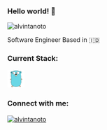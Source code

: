 ### Hello world! 👋
<p align="left"> 
  <img src="https://komarev.com/ghpvc/?username=alvintanoto&label=Profile%20views&color=0e75b6&style=flat" alt="alvintanoto" />
</p>

Software Engineer Based in 🇮🇩

<h3 align="left">Current Stack:</h3>
<p align="left">
  <a href="https://go.dev" target="_blank" rel="noreferrer"> 
    <img src="https://github.com/devicons/devicon/blob/master/icons/go/go-original.svg" alt="go" width="40" height="40" />
  </a>
</p>

<h3 align="left">Connect with me:</h3>
<p align="left">
  <a href="https://www.linkedin.com/in/alvintanoto/" target="blank"><img align="center" src="https://raw.githubusercontent.com/rahuldkjain/github-profile-readme-generator/master/src/images/icons/Social/linked-in-alt.svg" alt="alvintanoto" height="30" width="40" />
</p>
